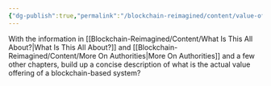 ```yaml
---
{"dg-publish":true,"permalink":"/blockchain-reimagined/content/value-offering/","hide":true,"created":"2024-10-26T12:47:13.159+01:00","updated":"2024-10-26T14:15:55.789+01:00"}
---
```


With the information in [[Blockchain-Reimagined/Content/What Is This All About?\|What Is This All About?]] and [[Blockchain-Reimagined/Content/More On Authorities\|More On Authorities]] and a few other chapters, build up a concise description of what is the actual value offering of a blockchain-based system?